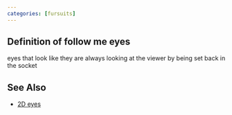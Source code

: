 ```yaml
---
categories: [fursuits]
---
```


## Definition of follow me eyes

eyes that look like they are always looking at the viewer by being set back in the socket

## See Also

- [2D eyes](./2D%20eyes)
